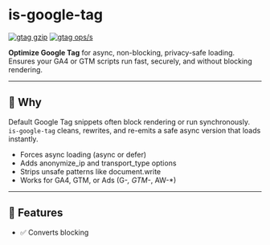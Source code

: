 # is-google-tag

[![gtag gzip](https://img.shields.io/endpoint?url=https://raw.githubusercontent.com/yvancg/optimizers/main/metrics/gtag.js.json)](./metrics/gtag.js.json)
[![gtag ops/s](https://img.shields.io/endpoint?url=https://raw.githubusercontent.com/yvancg/optimizers/main/bench/gtag.json)](./bench/gtag.json)

**Optimize Google Tag** for async, non-blocking, privacy-safe loading.
Ensures your GA4 or GTM scripts run fast, securely, and without blocking rendering.

---

## 🚀 Why

Default Google Tag snippets often block rendering or run synchronously.
`is-google-tag` cleans, rewrites, and re-emits a safe async version that loads instantly.
- Forces async loading (async or defer)
- Adds anonymize_ip and transport_type options
- Strips unsafe patterns like document.write
- Works for GA4, GTM, or Ads (G-*, GTM-*, AW-*)

---

## 🌟 Features

- ✅ Converts blocking <script> to async or defer
- ✅ Adds privacy (anonymize_ip: true) automatically
- ✅ Uses non-blocking beacon transport
- ✅ Works in browsers, Node, or edge runtimes
- ✅ Output remains valid HTML 

---

## 📦 Usage

```js
import { optimizeGTag } from './gtag.js';

const raw = `
<script src="https://www.googletagmanager.com/gtag/js?id=G-ABC123"></script>
<script>
  window.dataLayer = window.dataLayer || [];
  function gtag(){dataLayer.push(arguments);}
  gtag('js', new Date());
  gtag('config', 'G-ABC123');
</script>`;

console.log(optimizeGTag(raw));
```
**Output:**
```html
<!-- Optimized Google Tag -->
<script async src="https://www.googletagmanager.com/gtag/js?id=G-ABC123"></script>
<script>
  window.dataLayer = window.dataLayer || [];
  function gtag(){dataLayer.push(arguments);}
  gtag('js', Date.now());
  gtag('config', 'G-ABC123', { transport_type: 'beacon', anonymize_ip: true });
</script>
```

---

## 🧠 API

```ts
optimizeGTag(input: string, opts?: {
  anonymizeIP?: boolean;     // default true
  transport?: 'beacon'|'xhr'|'image'; // default 'beacon'
  async?: boolean;           // true = async, false = defer
  idFallback?: string;       // default 'G-XXXXXX'
}): string
```

---

## 🧪 Browser test

Clone the repo, open `gtag-test.html` — interactive test in your browser  
or click 👉🏻 [Google Tag Demo](https://yvancg.github.io/optimizers/is-google-tag/gtag-test.html)

---

## 🛠 Development

This module is standalone. You can copy `gtag.js` into your own project.  
No `npm install` or build step required.

### Node one-liners

```bash
node --input-type=module -e "import('./gtag.js').then(m=>console.log(m.optimizeGTag('<script src=https://www.googletagmanager.com/gtag/js?id=G-TEST></script>')))"
```

---

## 🪪 License

MIT License  

Copyright (c) 2025 **Y Consulting LLC**

Permission is hereby granted, free of charge, to any person obtaining a copy
of this software and associated documentation files (the "Software"), to deal
in the Software without restriction, including without limitation the rights
to use, copy, modify, merge, publish, distribute, sublicense, and/or sell
copies of the Software, and to permit persons to whom the Software is
furnished to do so, subject to the following conditions:

The above copyright notice and this permission notice shall be included in
all copies or substantial portions of the Software.

THE SOFTWARE IS PROVIDED "AS IS", WITHOUT WARRANTY OF ANY KIND, EXPRESS OR
IMPLIED, INCLUDING BUT NOT LIMITED TO THE WARRANTIES OF MERCHANTABILITY,
FITNESS FOR A PARTICULAR PURPOSE AND NONINFRINGEMENT. IN NO EVENT SHALL THE
AUTHORS OR COPYRIGHT HOLDERS BE LIABLE FOR ANY CLAIM, DAMAGES OR OTHER
LIABILITY, WHETHER IN AN ACTION OF CONTRACT, TORT OR OTHERWISE, ARISING FROM,
OUT OF OR IN CONNECTION WITH THE SOFTWARE OR THE USE OR OTHER DEALINGS IN
THE SOFTWARE.

---

## ❤️ Support the project

If this library helped you, consider sponsoring its maintenance.

### GitHub Sponsors

[👉 Sponsor me on GitHub](https://github.com/sponsors/yvancg)

### Buy Me a Coffee

[☕ Support via BuyMeACoffee](https://buymeacoffee.com/yconsulting)

### Custom link
[💸 Direct Contribution via Paypal]([https://www.paypal.com/ncp/payment/4HT7CA3E7HYBA])
